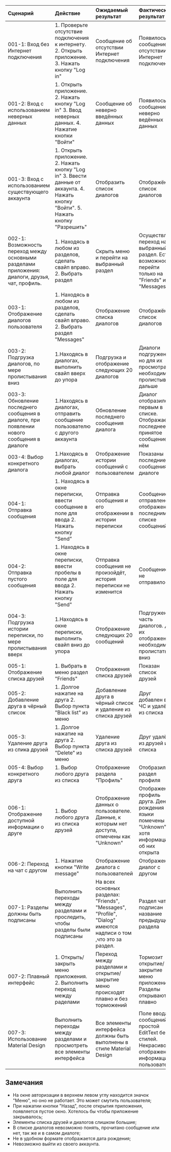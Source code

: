 |Cценарий|Действие|Ожидаемый результат|Фактический результат| Оценка|
|:---|:---|:---|:---|:---|
|001-1: Вход без Интернет подключения | 1. Проверьте отсутствие подключения к интернету. 2. Открыть приложение. 3. Нажать кнопку "Log in" | Сообщение об отсутствии Интернет подключения |Появилось сообщение об отсутствии Интернет подключения | Тест пройден|
|001-2: Вход с использованием неверных данных | 1. Открыть приложение. 2. Нажать кнопку "Log in" 3. Ввод неверных данных. 4. Нажатие кнопки "Войти" | Сообщение об неверно введённых данных |Появилось сообщение о неверно ведённых данных | Тест пройден|
|001-3: Вход с использованием существующего аккаунта | 1. Открыть приложение. 2. Нажать кнопку "Log in" 3. Ввести данные от аккаунта. 4. Нажать кнопку "Войти". 5. Нажать кнопку "Разрешить" | Отобразить список диалогов |Отображён список диалогов |Тест пройден |
|002-1: Возможность переход между основными разделами приложения: диалоги, друзья, чат, профиль. | 1. Находясь в любом из разделов, сделать свайп вправо. 2. Выбрать раздел | Скрыть меню и перейти на выбранный раздел |Осуществлен переход на выбранный раздел. Есть возможность перейти только на "Friends" и "Messages" |Тест не пройден |
|003-1: Отображение диалогов пользователя | 1. Находясь в любом из разделов, сделать свайп вправо. 2. Выбрать раздел "Messages" | Отображение списка диалогов |Отображён список диалогов |Тест пройден |
|003-2: Подгрузка диалогов, по мере пролистывания вниз | 1.Находясь в диалогах, выполнить свайп вверх до упора | Подгрузка и отображение следующих 20 диалогов |Диалоги подгружены, но для их просмотра необходимо пролистывать дальше | Тест не пройден |
|003-3: Обновление последнего сообщения в диалоге, при появлении нового сообщения в диалоге | 1.Находясь в диалогах, отправить сообщение пользователю с другого аккаунта | Обновление последнего сообщения диалога |Диалог отобразился первым в списке. Отображается последнее принятое сообщение в нём |Тест пройден |
|003-4: Выбор конкретного диалога | 1.Находясь в диалогах, выбрать любой диалог | Отображение истории сообщений с пользователем |Показаны последние сообщения в диалоге |Тест пройден |
|004-1: Отправка сообщения | 1. Находясь в окне переписки, ввести сообщение в поле для ввода 2. Нажать кнопку  "Send" | Отправка сообщения и его отображении в истории переписки | Сообщение отправлено и отображено последним в списке сообщений| Тест пройден|
|004-2: Отправка пустого сообщения | 1. Находясь в окне переписки, ввести пробелы в поле для ввода 2. Нажать кнопку  "Send" | Отправка сообщения не произойдёт, история переписки не изменится | Сообщение не отправилось| Тест пройден|
|004-3: Подгрузка истории переписки, по мере пролистывания вверх | 1.Находясь в окне переписки, выполнить свайп вниз до упора | Отображение следующих 20 сообщений |Подгружена часть диалогов. Для их отображения необходимо пролистать вниз | Тест пройден |
|005-1: Отображение списка друзей | 1. Выбрать в меню раздел "Friends" | Отображения списка друзей |Показан список друзей |Тест пройден|
|005-2: Добавление друга в чёрный список | 1. Долгое нажатие на друга 2. Выбор пункта "Black list" из меню | Добавление друга в чёрный список и удаление из списка друзей | Друг добавлен в ЧС и удалён из списка |Тест пройден |
|005-3: Удаление друга из спика друзей | 1. Долгое нажатие на друга 2. Выбор пункта "Delete" из меню | Удаление друга из списка друзей | Друг удалён из друзей и из списка|Тест пройден |
|005-4: Выбор конкретного друга | 1. Выбор любого друга из списка | Отображение раздела "Профиль" | Отобразился раздел профиля|Тест пройден |
|006-1: Отображение доступной информации о друге | 1. Выбор любого друга из списка друзей | Отображение данных о пользователе. Данные, к которым нет доступа, отмечены как "Unknown" |Отображен профиль друга. День рождения и языки помечены как "Unknown", хотя информация об них открыта | Тест не пройден |
|006-2: Переход на чат с другом | 1. Нажатие кнопки "Write message" | Отображение диалога с пользователей | Отображен диалог с другом|Тест пройден |
|007-1: Разделы должны быть подписаны | Выполнить переходы между разделами и проследить, чтобы разделы были подписаны| На всех основных разделах: "Friends", "Messages", "Profile", "Dialog" имеются надписи о том ,что это за раздел. | Раздел чата подписан название предыдущего раздела| Тест не пройден |
|007-2: Плавный интерфейс | 1. Открыть/закрыть меню приложения. 2. Выполнить переход между раделами | Переход между разделами и открытие/закрытие меню происходят плавно и без торможений | Тормозит открытие/закрытие меню приложения. Разделы открываются плавно | Тест не пройден |
|007-3: Использование Material Design | Выполнить переходы между разделами и просмотреть все элементы интерфейса | Все элементы интерфейса должны быть выполнены в стиле Material Design | Поле ввода сообщений простой EditText без стилей. Некрасивое отображение информации о пользователе| Тест не пройден|

## Замечания
* На окне авторизации в верхнем левом углу находится значок "Меню", но оно не работает. Это может смутить пользователя;
* При нажатии кнопки "Назад", после открытия приложения, появляется пустое окно. Хотелось бы чтобы приложение закрывалось;
* Элементы списка друзей и диалогов слишком большие;
* В списке диалогов невозможно понять, прочитано сообщение или нет, так же и в самом диалоге;
* Не в удобном формате отображается дата рождения;
* Невозможно выйти из своего аккаунта.

